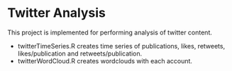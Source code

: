 # Twitter Analysis

This project is implemented for performing analysis of twitter content. 

* twitterTimeSeries.R creates time series of publications, likes, retweets, likes/publication and retweets/publication.
* twitterWordCloud.R creates wordclouds with each account.